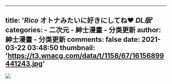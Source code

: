 
---
title: '_Rico_ オトナみたいに好きにしてね♥ _DL版_'
categories: 
    - 二次元
    - 紳士漫畫 - 分类更新
author: 紳士漫畫 - 分类更新
comments: false
date: 2021-03-22 03:48:50
thumbnail: 'https://t3.wnacg.com/data/t/1158/67/16156899441243.jpg'
---

<div>   
<img src="https://t3.wnacg.com/data/t/1158/67/16156899441243.jpg" referrerpolicy="no-referrer">  
</div>
            
